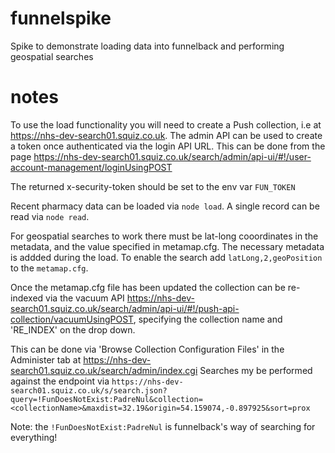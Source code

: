 # funnelspike
Spike to demonstrate loading data into funnelback and performing geospatial searches

# notes
To use the load functionality you will need to create a Push collection, i.e at https://nhs-dev-search01.squiz.co.uk.
The admin API can be used to create a token once authenticated via the login API URL. 
This can be done from the page
https://nhs-dev-search01.squiz.co.uk/search/admin/api-ui/#!/user-account-management/loginUsingPOST

The returned x-security-token should be set to the env var `FUN_TOKEN`

Recent pharmacy data can be loaded via `node load`.
A single record can be read via `node read`.

For geospatial searches to work there must be lat-long cooordinates in the metadata, and the value specified in metamap.cfg.
The necessary metadata is addded during the load. To enable the search add `latLong,2,geoPosition` to the `metamap.cfg`.

Once the metamap.cfg file has been updated the collection can be re-indexed via the vacuum API https://nhs-dev-search01.squiz.co.uk/search/admin/api-ui/#!/push-api-collection/vacuumUsingPOST, specifying the collection name and 'RE_INDEX' on the drop down.

This can be done via 'Browse Collection Configuration Files' in the Administer tab at https://nhs-dev-search01.squiz.co.uk/search/admin/index.cgi
Searches my be performed against the endpoint via `https://nhs-dev-search01.squiz.co.uk/s/search.json?query=!FunDoesNotExist:PadreNul&collection=<collectionName>&maxdist=32.19&origin=54.159074,-0.897925&sort=prox`

Note: the `!FunDoesNotExist:PadreNul` is funnelback's way of searching for everything!
